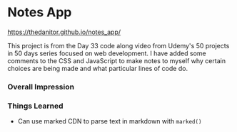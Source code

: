 # Notes App

https://thedanitor.github.io/notes_app/

This project is from the Day 33 code along video from Udemy's 50 projects in 50 days series focused on web development. I have added some comments to the CSS and JavaScript to make notes to myself why certain choices are being made and what particular lines of code do.

### Overall Impression



### Things Learned

* Can use marked CDN to parse text in markdown with ```marked()```